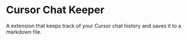 # Cursor Chat Keeper

A extension that keeps track of your Cursor chat history and saves it to a markdown file.
